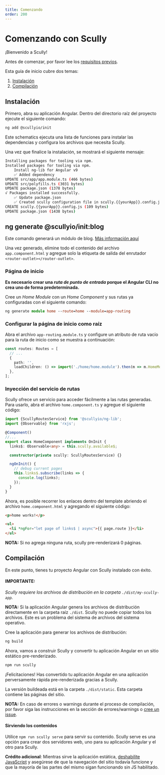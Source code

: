 ```yaml
---
title: Comenzando
order: 200
---
```


# Comenzando con Scully

¡Bienvenido a Scully!

Antes de comenzar, por favor lee los [requisitos previos](pre-requisites_es.md).

Esta guía de inicio cubre dos temas:

1. [Instalación](#instalación)
2. [Compilación](#compilación)

## Instalación

Primero, abra su aplicación Angular. Dentro del directorio raíz del proyecto ejecute el siguiente comando:

```bash
ng add @scullyio/init
```

Este schematics ejecuta una lista de funciones para instalar las dependencias y configura los archivos que necesita Scully.

Una vez que finalice la instalación, se mostrará el siguiente mensaje:

```bash
Installing packages for tooling via npm.
Installed packages for tooling via npm.
    Install ng-lib for Angular v9
    ✅️ Added dependency
UPDATE src/app/app.module.ts (466 bytes)
UPDATE src/polyfills.ts (3031 bytes)
UPDATE package.json (1378 bytes)
√ Packages installed successfully.
    ✅️ Update package.json
    ✅️ Created scully configuration file in scully.{{yourApp}}.config.js
CREATE scully.{{yourApp}}.config.js (109 bytes)
UPDATE package.json (1438 bytes)
```

## ng generate @scullyio/init:blog

Este comando generará un módulo de blog. [Más información aquí](blog.md)

Una vez generado, elimine todo el contenido del archivo `app.component.html` y agregue solo la etiqueta de salida del enrutador `<router-outlet></router-outlet>`.

### Página de inicio

**Es necesario crear una _ruta de punto de entrada_ porque el Angular CLI no crea uno de forma predeterminada.**

Cree un _Home Module_ con un _Home Component_ y sus rutas ya configuradas con el siguiente comando:

```ts
ng generate module home --route=home --module=app-routing
```

### Configurar la página de inicio como raíz

Abra el archivo `app-routing.module.ts` y configure un atributo de ruta vacío para la ruta de inicio como se muestra a continuación:

```ts
const routes: Routes = [
  // ...
  {
    path: '',
    loadChildren: () => import('./home/home.module').then(m => m.HomeModule),
  },
];
```

### Inyección del servicio de rutas

Scully ofrece un servicio para acceder fácilmente a las rutas generadas. Para usarlo, abra el archivo `home.component.ts` y agregue el siguiente código:

```ts
import {ScullyRoutesService} from '@scullyio/ng-lib';
import {Observable} from 'rxjs';

@Component()
//...
export class HomeComponent implements OnInit {
  links$: Observable<any> = this.scully.available$;

  constructor(private scully: ScullyRoutesService) {}

  ngOnInit() {
    // debug current pages
    this.links$.subscribe(links => {
      console.log(links);
    });
  }
}
```

Ahora, es posible recorrer los enlaces dentro del template abriendo el archivo `home.component.html` y agregando el siguiente código:

```html
<p>home works!</p>

<ul>
  <li *ngFor="let page of links$ | async">{{ page.route }}</li>
</ul>
```

**NOTA:** Si no agrega ninguna ruta, scully pre-renderizará 0 páginas.

## Compilación

En este punto, tienes tu proyecto Angular con Scully instalado con éxito.

#### IMPORTANTE:

_Scully requiere los archivos de distribución en la carpeta `./dist/my-scully-app`._

**NOTA:** Si la aplicación Angular genera los archivos de distribución directamente en la carpeta raíz `./dist`. Scully no puede copiar todos los archivos. Este es un problema del sistema de archivos del sistema operativo.

Cree la aplicación para generar los archivos de distribución:

```bash
ng build
```

Ahora, vamos a construir Scully y convertir tu aplicación Angular en un sitio estático pre-renderizado.

```bash
npm run scully
```

¡Felicitaciones! Has convertido tu aplicación Angular en una aplicación perversamente rápida pre-renderizada gracias a Scully.

La versión buildeada está en la carpeta `./dist/static`. Esta carpeta contiene las páginas del sitio.

**NOTA:** En caso de errores o warnings durante el proceso de compilación, por favor siga las instrucciones en la sección de errores/warnings o [cree un issue](https://github.com/scullyio/scully/issues/new/choose).

#### Sirviendo los contenidos

Utilice `npm run scully serve` para servir su contenido.
Scully serve es una opción para crear dos servidores web, uno para su aplicación Angular y el otro para Scully.

**Crédito adicional**: Mientras sirve la aplicación estática, [deshabilite JavaScript](https://developers.google.com/web/tools/chrome-devtools/javascript/disable) y asegúrese de que la navegación del sitio todavía funcione y que la mayoría de las partes del mismo sigan funcionando sin JS habilitado.
